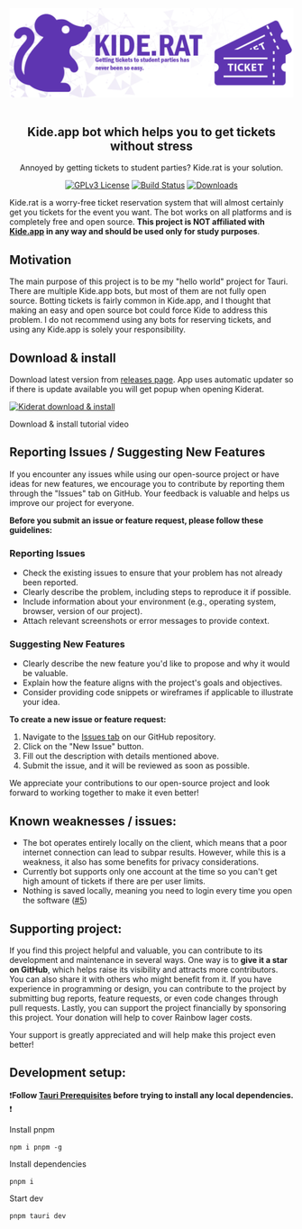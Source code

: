 <img src="readme.png" alt="Kide.rat logo">
<br />
<br />

<div align="center">
  
## Kide.app bot which helps you to get tickets without stress

Annoyed by getting tickets to student parties? Kide.rat is your solution.

[![GPLv3 License](https://img.shields.io/badge/License-GPL%20v3-black.svg?style=flat&colorA=5e35b1&colorB=5e35b1)](https://opensource.org/licenses/)
[![Build Status](https://img.shields.io/github/actions/workflow/status/kasperip/kiderat-desktop/build.yml?branch=master&style=flat&colorA=5e35b1&colorB=5e35b1)](https://github.com/KasperiP/kiderat-desktop/actions?query=workflow=build)
[![Downloads](https://img.shields.io/github/downloads/kasperip/kiderat-desktop/total?style=flat&colorA=5e35b1&colorB=5e35b1)](https://github.com/KasperiP/kiderat-desktop/releases/latest)

</div>
  
Kide.rat is a worry-free ticket reservation system that will almost certainly get you tickets for the event you want. The bot works on all platforms and is completely free and open source. **This project is NOT affiliated with [Kide.app](https://kide.app/) in any way and should be used only for study purposes**.

## Motivation
The main purpose of this project is to be my "hello world" project for Tauri. There are multiple Kide.app bots, but most of them are not fully open source. Botting tickets is fairly common in Kide.app, and I thought that making an easy and open source bot could force Kide to address this problem. I do not recommend using any bots for reserving tickets, and using any Kide.app is solely your responsibility.

## Download & install
Download latest version from [releases page](https://github.com/KasperiP/kiderat-desktop/releases/latest). App uses automatic updater so if there is update available you will get popup when opening Kiderat. 

[![Kiderat download & install](https://imgur.com/tnf0Qpt.png)](https://www.youtube.com/watch?v=BLe9S5BbjZ8 "How to install Kide.rat")
<div align="left">Download & install tutorial video</div>

## Reporting Issues / Suggesting New Features

If you encounter any issues while using our open-source project or have ideas for new features, we encourage you to contribute by reporting them through the "Issues" tab on GitHub. Your feedback is valuable and helps us improve our project for everyone.

**Before you submit an issue or feature request, please follow these guidelines:**

### Reporting Issues

- Check the existing issues to ensure that your problem has not already been reported.
- Clearly describe the problem, including steps to reproduce it if possible.
- Include information about your environment (e.g., operating system, browser, version of our project).
- Attach relevant screenshots or error messages to provide context.

### Suggesting New Features

- Clearly describe the new feature you'd like to propose and why it would be valuable.
- Explain how the feature aligns with the project's goals and objectives.
- Consider providing code snippets or wireframes if applicable to illustrate your idea.

**To create a new issue or feature request:**

1. Navigate to the [Issues tab](https://github.com/KasperiP/kiderat-desktop/issues) on our GitHub repository.
2. Click on the "New Issue" button.
4. Fill out the description with details mentioned above.
5. Submit the issue, and it will be reviewed as soon as possible.

We appreciate your contributions to our open-source project and look forward to working together to make it even better!



## Known weaknesses / issues:
- The bot operates entirely locally on the client, which means that a poor internet connection can lead to subpar results. However, while this is a weakness, it also has some benefits for privacy considerations.
- Currently bot supports only one account at the time so you can't get high amount of tickets if there are per user limits.
- Nothing is saved locally, meaning you need to login every time you open the software ([#5](https://github.com/KasperiP/kiderat-desktop/issues/5))

## Supporting project:
If you find this project helpful and valuable, you can contribute to its development and maintenance in several ways. One way is to **give it a star on GitHub**, which helps raise its visibility and attracts more contributors. You can also share it with others who might benefit from it. If you have experience in programming or design, you can contribute to the project by submitting bug reports, feature requests, or even code changes through pull requests. Lastly, you can support the project financially by sponsoring this project. Your donation will help to cover Rainbow lager costs.  

Your support is greatly appreciated and will help make this project even better!

## Development setup:

❗**Follow [Tauri Prerequisites](https://tauri.app/v1/guides/getting-started/prerequisites) before trying to install any local dependencies.** ❗

Install pnpm

```
npm i pnpm -g
```

Install dependencies

```
pnpm i
```

Start dev 

```
pnpm tauri dev
```
